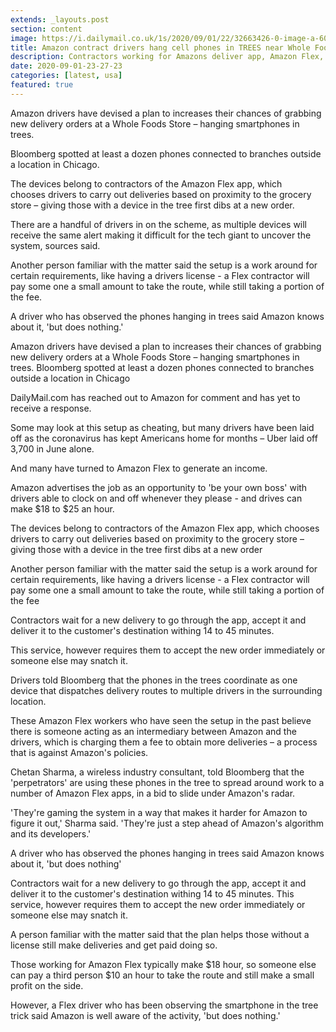 ```yaml
---
extends: _layouts.post
section: content
image: https://i.dailymail.co.uk/1s/2020/09/01/22/32663426-0-image-a-60_1598997587317.jpg 
title: Amazon contract drivers hang cell phones in TREES near Whole Foods to snag deliveries before rivals  
description: Contractors working for Amazons deliver app, Amazon Flex, devised a plan to increases their chances of grabbing new delivery orders at a Whole Foods Store - hanging smartphones in trees. 
date: 2020-09-01-23-27-23 
categories: [latest, usa] 
featured: true 
--- 
```

Amazon drivers have devised a plan to increases their chances of grabbing new delivery orders at a Whole Foods Store – hanging smartphones in trees.

Bloomberg spotted at least a dozen phones connected to branches outside a location in Chicago.

The devices belong to contractors of the Amazon Flex app, which chooses drivers to carry out deliveries based on proximity to the grocery store – giving those with a device in the tree first dibs at a new order.

There are a handful of drivers in on the scheme, as multiple devices will receive the same alert making it difficult for the tech giant to uncover the system, sources said.

Another person familiar with the matter said the setup is a work around for certain requirements, like having a drivers license - a Flex contractor will pay some one a small amount to take the route, while still taking a portion of the fee.

A driver who has observed the phones hanging in trees said Amazon knows about it, 'but does nothing.'

Amazon drivers have devised a plan to increases their chances of grabbing new delivery orders at a Whole Foods Store – hanging smartphones in trees. Bloomberg spotted at least a dozen phones connected to branches outside a location in Chicago

DailyMail.com has reached out to Amazon for comment and has yet to receive a response.

Some may look at this setup as cheating, but many drivers have been laid off as the coronavirus has kept Americans home for months – Uber laid off 3,700 in June alone.

And many have turned to Amazon Flex to generate an income.

Amazon advertises the job as an opportunity to 'be your own boss' with drivers able to clock on and off whenever they please - and drives can make $18 to $25 an hour.

The devices belong to contractors of the Amazon Flex app, which chooses drivers to carry out deliveries based on proximity to the grocery store – giving those with a device in the tree first dibs at a new order

Another person familiar with the matter said the setup is a work around for certain requirements, like having a drivers license - a Flex contractor will pay some one a small amount to take the route, while still taking a portion of the fee

Contractors wait for a new delivery to go through the app, accept it and deliver it to the customer's destination withing 14 to 45 minutes. 

This service, however requires them to accept the new order immediately or someone else may snatch it.

Drivers told Bloomberg that the phones in the trees coordinate as one device that dispatches delivery routes to multiple drivers in the surrounding location.

These Amazon Flex workers who have seen the setup in the past believe there is someone acting as an intermediary between Amazon and the drivers, which is charging them a fee to obtain more deliveries – a process that is against Amazon's policies.

Chetan Sharma, a wireless industry consultant, told Bloomberg that the 'perpetrators' are using these phones in the tree to spread around work to a number of Amazon Flex apps, in a bid to slide under Amazon's radar.

'They're gaming the system in a way that makes it harder for Amazon to figure it out,' Sharma said. 'They're just a step ahead of Amazon's algorithm and its developers.'

A driver who has observed the phones hanging in trees said Amazon knows about it, 'but does nothing'

Contractors wait for a new delivery to go through the app, accept it and deliver it to the customer's destination withing 14 to 45 minutes. This service, however requires them to accept the new order immediately or someone else may snatch it.

A person familiar with the matter said that the plan helps those without a license still make deliveries and get paid doing so.

Those working for Amazon Flex typically make $18 hour, so someone else can pay a third person $10 an hour to take the route and still make a small profit on the side.

However, a Flex driver who has been observing the smartphone in the tree trick said Amazon is well aware of the activity, 'but does nothing.'

